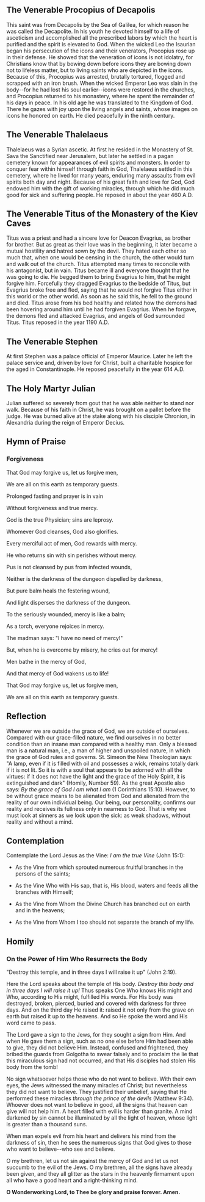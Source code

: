 ## The Venerable Procopius of Decapolis

This saint was from Decapolis by the Sea of Galilea, for which reason he was called the Decapolite. In his youth he devoted himself to a life of asceticism and accomplished all the prescribed labors by which the heart is purified and the spirit is elevated to God. When the wicked Leo the Isaurian began his persecution of the icons and their venerators, Procopius rose up in their defense. He showed that the veneration of icons is not idolatry, for Christians know that by bowing down before icons they are bowing down not to lifeless matter, but to living saints who are depicted in the icons. Because of this, Procopius was arrested, brutally tortured, flogged and scrapped with an iron brush. When the wicked Emperor Leo was slain in the body--for he had lost his soul earlier--icons were restored in the churches, and Procopius returned to his monastery, where he spent the remainder of his days in peace. In his old age he was translated to the Kingdom of God. There he gazes with joy upon the living angels and saints, whose images on icons he honored on earth. He died peacefully in the ninth century.

## The Venerable Thalelaeus

Thalelaeus was a Syrian ascetic. At first he resided in the Monastery of St. Sava the Sanctified near Jerusalem, but later he settled in a pagan cemetery known for appearances of evil spirits and monsters. In order to conquer fear within himself through faith in God, Thalelaeus settled in this cemetery, where he lived for many years, enduring many assaults from evil spirits both day and night. Because of his great faith and love for God, God endowed him with the gift of working miracles, through which he did much good for sick and suffering people. He reposed in about the year 460 A.D.

## The Venerable Titus of the Monastery of the Kiev Caves

Titus was a priest and had a sincere love for Deacon Evagrius, as brother for brother. But as great as their love was in the beginning, it later became a mutual hostility and hatred sown by the devil. They hated each other so much that, when one would be censing in the church, the other would turn and walk out of the church. Titus attempted many times to reconcile with his antagonist, but in vain. Titus became ill and everyone thought that he was going to die. He begged them to bring Evagrius to him, that he might forgive him. Forcefully they dragged Evagrius to the bedside of Titus, but Evagrius broke free and fled, saying that he would not forgive Titus either in this world or the other world. As soon as he said this, he fell to the ground and died. Titus arose from his bed healthy and related how the demons had been hovering around him until he had forgiven Evagrius. When he forgave, the demons fled and attacked Evagrius, and angels of God surrounded Titus. Titus reposed in the year 1190 A.D.

## The Venerable Stephen

At first Stephen was a palace official of Emperor Maurice. Later he left the palace service and, driven by love for Christ, built a charitable hospice for the aged in Constantinople. He reposed peacefully in the year 614 A.D.

## The Holy Martyr Julian

Julian suffered so severely from gout that he was able neither to stand nor walk. Because of his faith in Christ, he was brought on a pallet before the judge. He was burned alive at the stake along with his disciple Chronion, in Alexandria during the reign of Emperor Decius.

## Hymn of Praise

### Forgiveness

That God may forgive us, let us forgive men,

We are all on this earth as temporary guests.

Prolonged fasting and prayer is in vain

Without forgiveness and true mercy.

God is the true Physician; sins are leprosy.

Whomever God cleanses, God also glorifies.

Every merciful act of men, God rewards with mercy.

He who returns sin with sin perishes without mercy.

Pus is not cleansed by pus from infected wounds,

Neither is the darkness of the dungeon dispelled by darkness,

But pure balm heals the festering wound,

And light disperses the darkness of the dungeon.

To the seriously wounded, mercy is like a balm;

As a torch, everyone rejoices in mercy.

The madman says: "I have no need of mercy!"

But, when he is overcome by misery, he cries out for mercy!

Men bathe in the mercy of God,

And that mercy of God wakens us to life!

That God may forgive us, let us forgive men,

We are all on this earth as temporary guests.

## Reflection

Whenever we are outside the grace of God, we are outside of ourselves. Compared with our grace-filled nature, we find ourselves in no better condition than an insane man compared with a healthy man. Only a blessed man is a natural man, i.e., a man of higher and unspoiled nature, in which the grace of God rules and governs. St. Simeon the New Theologian says: "A lamp, even if it is filled with oil and possesses a wick, remains totally dark if it is not lit. So it is with a soul that appears to be adorned with all the virtues: if it does not have the light and the grace of the Holy Spirit, it is extinguished and dark" (Homily, Number 59). As the great Apostle also says: *By the grace of God I am what I am* (1 Corinthians 15:10). However, to be without grace means to be alienated from God and alienated from the reality of our own individual being. Our being, our personality, confirms our reality and receives its fullness only in nearness to God. That is why we must look at sinners as we look upon the sick: as weak shadows, without reality and without a mind.

## Contemplation

Contemplate the Lord Jesus as the Vine: *I am the true Vine* (John 15:1):

- As the Vine from which sprouted numerous fruitful branches in the persons of the saints;

- As the Vine Who with His sap, that is, His blood, waters and feeds all the branches with Himself;

- As the Vine from Whom the Divine Church has branched out on earth and in the heavens;

- As the Vine from Whom I too should not separate the branch of my life.

## Homily

### On the Power of Him Who Resurrects the Body

"Destroy this temple, and in three days I will raise it up" (John 2:19).

Here the Lord speaks about the temple of His body. *Destroy this body and in three days I will raise it up!* Thus speaks One Who knows His might and Who, according to His might, fulfilled His words. For His body was destroyed, broken, pierced, buried and covered with darkness for three days. And on the third day He raised it: raised it not only from the grave on earth but raised it up to the heavens. And so He spoke the word and His word came to pass.

The Lord gave a sign to the Jews, for they sought a sign from Him. And when He gave them a sign, such as no one else before Him had been able to give, they did not believe Him. Instead, confused and frightened, they bribed the guards from Golgotha to swear falsely and to proclaim the lie that this miraculous sign had not occurred, and that His disciples had stolen His body from the tomb!

No sign whatsoever helps those who do not want to believe. With their own eyes, the Jews witnessed the many miracles of Christ; but nevertheless they did not want to believe. They justified their unbelief, saying that He performed these miracles *through the prince of the devils* (Matthew 9:34). Whoever does not want to believe in good, all the signs that heaven can give will not help him. A heart filled with evil is harder than granite. A mind darkened by sin cannot be illuminated by all the light of heaven, whose light is greater than a thousand suns.

When man expels evil from his heart and delivers his mind from the darkness of sin, then he sees the numerous signs that God gives to those who want to believe--who see and believe.

O my brethren, let us not sin against the mercy of God and let us not succumb to the evil of the Jews. O my brethren, all the signs have already been given, and they all glitter as the stars in the heavenly firmament upon all who have a good heart and a right-thinking mind.

**O Wonderworking Lord, to Thee be glory and praise forever. Amen.**
